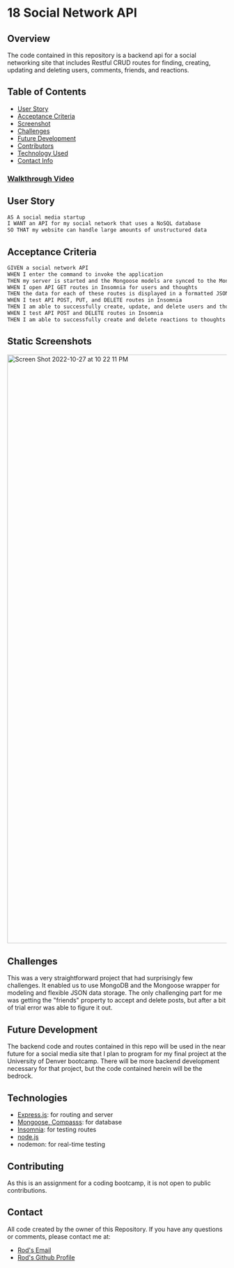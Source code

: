 # 18 Social Network API


## Overview

The code contained in this repository is a backend api for a social networking site that includes Restful CRUD routes for finding, creating, updating and deleting users, comments, friends, and reactions.

## Table of Contents

- [User Story](#user-story)
- [Acceptance Criteria](#acceptance-criteria)
- [Screenshot](#static-screenshots)
- [Challenges](#challenges)
- [Future Development](#future-development)
- [Contributors](#contributing)
- [Technology Used](#technologies)
- [Contact Info](#contact)

### [Walkthrough Video]()

## User Story

```md
AS A social media startup
I WANT an API for my social network that uses a NoSQL database
SO THAT my website can handle large amounts of unstructured data
```

## Acceptance Criteria
```md
GIVEN a social network API
WHEN I enter the command to invoke the application
THEN my server is started and the Mongoose models are synced to the MongoDB database
WHEN I open API GET routes in Insomnia for users and thoughts
THEN the data for each of these routes is displayed in a formatted JSON
WHEN I test API POST, PUT, and DELETE routes in Insomnia
THEN I am able to successfully create, update, and delete users and thoughts in my database
WHEN I test API POST and DELETE routes in Insomnia
THEN I am able to successfully create and delete reactions to thoughts and add and remove friends to a user’s friend list.
```
## Static Screenshots

<img width="1352" alt="Screen Shot 2022-10-27 at 10 22 11 PM" src="https://user-images.githubusercontent.com/106923428/198501971-1a4b9046-e004-4137-8d70-820ec8ad0cf2.png">


## Challenges

This was a very straightforward project that had surprisingly few challenges.  It enabled us to use MongoDB and the Mongoose wrapper for modeling and flexible JSON data storage. The only challenging part for me was getting the "friends" property to accept and delete posts, but after a bit of trial error was able to figure it out.

## Future Development

The backend code and routes contained in this repo will be used in the near future for a social media site that I plan to program for my final project at the University of Denver bootcamp. There will be more backend development necessary for that project, but the code contained herein will be the bedrock.

## Technologies

- [Express.js](https://www.npmjs.com/package/express): for routing and server
- [Mongoose, Compasss](https://www.npmjs.com/package/mongoose): for database
- [Insomnia](https://insomnia.rest/): for testing routes
- [node.js](node.js)
- nodemon: for real-time testing
## Contributing
As this is an assignment for a coding bootcamp, it is not open to public contributions.

## Contact
All code created by the owner of this Repository.  If you have any questions or comments, please contact me at:
- [Rod's Email](rod.bennett75@gmail.com)
- [Rod's Github Profile](https://github.com/RodBennett)




